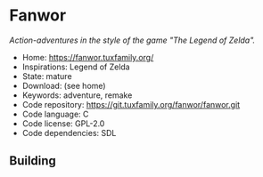 # Fanwor

_Action-adventures in the style of the game "The Legend of Zelda"._

- Home: https://fanwor.tuxfamily.org/
- Inspirations: Legend of Zelda
- State: mature
- Download: (see home)
- Keywords: adventure, remake
- Code repository: https://git.tuxfamily.org/fanwor/fanwor.git
- Code language: C
- Code license: GPL-2.0
- Code dependencies: SDL

## Building
